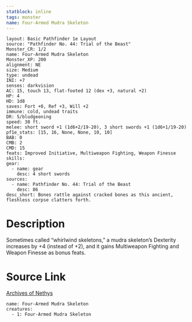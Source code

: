```yaml
---
statblock: inline
tags: monster
name: Four-Armed Mudra Skeleton
---
```

```statblock
layout: Basic Pathfinder 1e Layout
source: "Pathfinder No. 44: Trial of the Beast"
Monster_CR: 1/2
name: Four-Armed Mudra Skeleton
Monster_XP: 200
alignment: NE
size: Medium
type: undead
INI: +7
senses: darkvision
AC: 15, touch 13, flat-footed 12 (dex +3, natural +2)
HP: 4
HD: 1d8
saves: Fort +0, Ref +3, Will +2
immune: cold, undead traits
DR: 5/bludgeoning
speed: 30 ft.
melee: short sword +1 (1d6+2/19-20), 3 short swords +1 (1d6+1/19-20)
pf1e_stats: [15, 16, None, None, 10, 10]
BAB: 0
CMB: 2
CMD: 15
feats: Improved Initiative, Multiweapon Fighting, Weapon Finesse
skills: 
gear:
  - name: gear
    desc: 4 short swords
sources:
  - name: Pathfinder No. 44: Trial of the Beast
    desc: 86
desc_short: Bones rattle against cracked bones as this ancient, fleshless corpse clatters forth.
```
# Description
Sometimes called “whirlwind skeletons,” a mudra skeleton’s Dexterity increases by +4 (instead of +2), and it gains Multiweapon Fighting and Weapon Finesse as bonus feats.
# Source Link
[Archives of Nethys](https://aonprd.com/MonsterDisplay.aspx?ItemName=Four-Armed%20Mudra%20Skeleton)
```encounter-table
name: Four-Armed Mudra Skeleton
creatures:
  - 1: Four-Armed Mudra Skeleton
```
